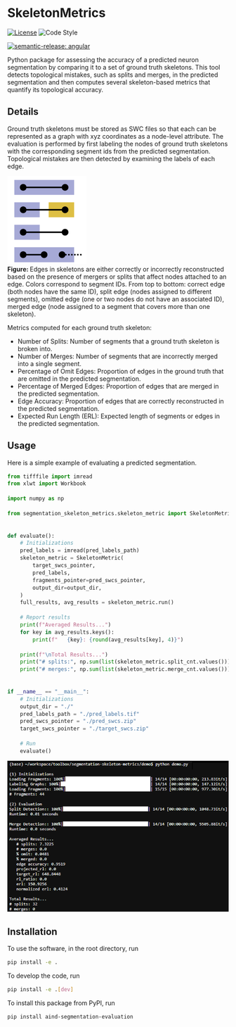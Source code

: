 # SkeletonMetrics

[![License](https://img.shields.io/badge/license-MIT-brightgreen)](LICENSE)
![Code Style](https://img.shields.io/badge/code%20style-black-black)

[![semantic-release: angular](https://img.shields.io/badge/semantic--release-angular-e10079?logo=semantic-release)](https://github.com/semantic-release/semantic-release)

Python package for assessing the accuracy of a predicted neuron segmentation by comparing it to a set of ground truth skeletons. This tool detects topological mistakes, such as splits and merges, in the predicted segmentation and then computes several skeleton-based metrics that quantify its topological accuracy.

## Details

Ground truth skeletons must be stored as SWC files so that each can be represented as a graph with xyz coordinates as a node-level attribute. The evaluation is performed by first labeling the nodes of ground truth skeletons with the corresponding segment ids from the predicted segmentation. Topological mistakes are then detected by examining the labels of each edge.

<p>
  <img src="imgs/topological_mistakes.png" width="180" alt="Topological mistakes detected in skeleton">
  <br>
  <b> Figure: </b>Edges in skeletons are either correctly or incorrectly reconstructed based on the presence of mergers or splits that affect nodes attached to an edge. Colors correspond to segment IDs. From top to bottom: correct edge (both nodes have the same ID), split edge (nodes assigned to different segments), omitted edge (one or two nodes do not have an associated ID), merged edge (node assigned to a segment that covers more than one skeleton).
</p>

Metrics computed for each ground truth skeleton:

- Number of Splits: Number of segments that a ground truth skeleton is broken into.
- Number of Merges: Number of segments that are incorrectly merged into a single segment.
- Percentage of Omit Edges: Proportion of edges in the ground truth that are omitted in the predicted segmentation.
- Percentage of Merged Edges: Proportion of edges that are merged in the predicted segmentation.
- Edge Accuracy: Proportion of edges that are correctly reconstructed in the predicted segmentation.
- Expected Run Length (ERL): Expected length of segments or edges in the predicted segmentation.

## Usage

Here is a simple example of evaluating a predicted segmentation.

```python
from tifffile import imread
from xlwt import Workbook

import numpy as np

from segmentation_skeleton_metrics.skeleton_metric import SkeletonMetric


def evaluate():
    # Initializations
    pred_labels = imread(pred_labels_path)
    skeleton_metric = SkeletonMetric(
        target_swcs_pointer,
        pred_labels,
        fragments_pointer=pred_swcs_pointer,
        output_dir=output_dir,
    )
    full_results, avg_results = skeleton_metric.run()

    # Report results
    print(f"Averaged Results...")
    for key in avg_results.keys():
        print(f"   {key}: {round(avg_results[key], 4)}")

    print(f"\nTotal Results...")
    print("# splits:", np.sum(list(skeleton_metric.split_cnt.values())))
    print("# merges:", np.sum(list(skeleton_metric.merge_cnt.values())))


if __name__ == "__main__":
    # Initializations
    output_dir = "./"
    pred_labels_path = "./pred_labels.tif"
    pred_swcs_pointer = "./pred_swcs.zip"
    target_swcs_pointer = "./target_swcs.zip"

    # Run
    evaluate()


```

<div style="text-align: center;">
    <img src="imgs/printouts.png" />
</div>


## Installation
To use the software, in the root directory, run
```bash
pip install -e .
```

To develop the code, run
```bash
pip install -e .[dev]
```

To install this package from PyPI, run
```bash
pip install aind-segmentation-evaluation
```
